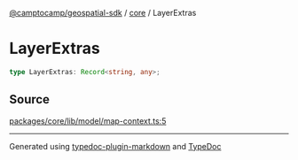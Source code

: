 [@camptocamp/geospatial-sdk](../../index.md) / [core](../index.md) / LayerExtras

# LayerExtras

```ts
type LayerExtras: Record<string, any>;
```

## Source

[packages/core/lib/model/map-context.ts:5](https://github.com/jahow/geospatial-sdk/blob/dbfbbb6/packages/core/lib/model/map-context.ts#L5)

***

Generated using [typedoc-plugin-markdown](https://www.npmjs.com/package/typedoc-plugin-markdown) and [TypeDoc](https://typedoc.org/)

